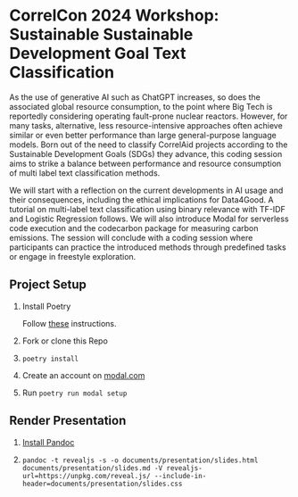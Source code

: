 # CorrelCon 2024 Workshop: Sustainable Sustainable Development Goal Text Classification

As the use of generative AI such as ChatGPT increases, so does the associated global resource consumption, to the point where Big Tech is reportedly considering operating fault-prone nuclear reactors. However, for many tasks, alternative, less resource-intensive approaches often achieve similar or even better performance than large general-purpose language models. Born out of the need to classify CorrelAid projects according to the Sustainable Development Goals (SDGs) they advance, this coding session aims to strike a balance between performance and resource consumption of multi label text classification methods.

We will start with a reflection on the current developments in AI usage and their consequences, including the ethical implications for Data4Good. A tutorial on multi-label text classification using binary relevance with TF-IDF and Logistic Regression follows. We will also introduce Modal for serverless code execution and the codecarbon package for measuring carbon emissions. The session will conclude with a coding session where participants can practice the introduced methods through predefined tasks or engage in freestyle exploration.

## Project Setup

1. Install Poetry
    
    Follow [these](https://python-poetry.org/docs) instructions.

2. Fork or clone this Repo

3. `poetry install`

4. Create an account on [modal.com](https://modal.com/signup)

5. Run `poetry run modal setup`

## Render Presentation

1. [Install Pandoc](https://pandoc.org/installing.html)

2. `pandoc -t revealjs -s -o documents/presentation/slides.html documents/presentation/slides.md -V revealjs-url=https://unpkg.com/reveal.js/ --include-in-header=documents/presentation/slides.css`

